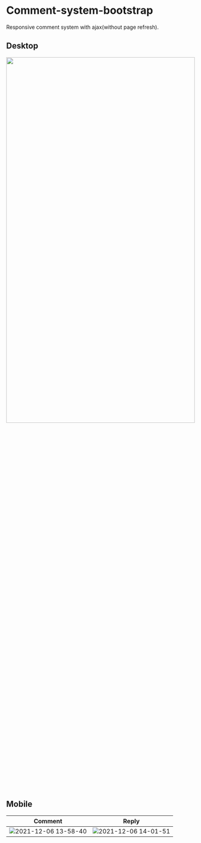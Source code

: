 # Comment-system-bootstrap

Responsive comment system with ajax(without page refresh).

## Desktop
<img src="https://user-images.githubusercontent.com/61118821/144841950-c26d897e-4946-4b23-8c4c-6eb72538c000.png" width=100% height=50% />


## Mobile

Comment                    | Reply
:-------------------------:|:-------------------------:
![2021-12-06 13-58-40](https://user-images.githubusercontent.com/61118821/144842424-cd78234b-2670-4f84-8b3e-1e0f222ef1bf.gif) |  ![2021-12-06 14-01-51](https://user-images.githubusercontent.com/61118821/144842643-7b65f24e-60be-4235-89c2-daf4e3457c24.gif)
